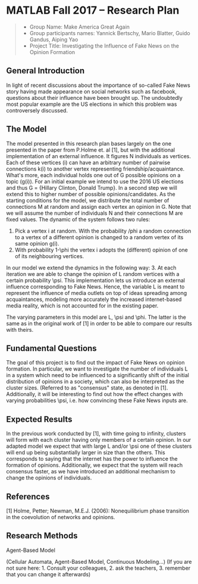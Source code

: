 ﻿# MATLAB Fall 2017 – Research Plan


> * Group Name: Make America Great Again
> * Group participants names: Yannick Bertschy, Mario Blatter, Guido Gandus, Aiping Yao
> * Project Title: Investigating the Influence of Fake News on the Opinion Formation

## General Introduction

In light of recent discussions about the importance of so-called Fake News story having made appearance on social networks such as facebook, questions about their influence have been brought up.
The undoubtedly most popular example are the US elections in which this problem was controversely discussed.

## The Model
The model presented in this research plan bases largely on the one presented in the paper from P.Holme et. al [1], but with the additional implementation of an external influence.
It figures N individuals as vertices. Each of these vertices (i) can have an arbitrary number of pairwise connections k(i) to another vertex representing friendship/acquaintance.
What's more, each individual holds one out of G possible opinions on a topic (g(i)). For an initial example we intend to use the 2016 US elections and thus G = {Hillary Clinton, Donald Trump}. In a second step we will extend this to higher number of possible opinions/candidates.
As the starting conditions for the model, we distribute the total number of connections M at random and assign each vertex an opinion in G.
Note that we will assume the number of individuals N and their connections M are fixed values.
The dynamic of the system follows two rules:
1. Pick a vertex i at random. With the probability /phi a random connection to a vertex of a different opinion is changed to a random vertex of its same opinion g(i).
2. With probability 1-\phi the vertex i adopts the (different) opinion of one of its neighbouring vertices.

In our model we extend the dynamics in the following way:
3. At each iteration we are able to change the opinion of L random vertices with a certain probability \psi. This implementation lets us introduce an external influence corresponding to Fake News.
Hence, the variable L is meant to represent the influence of media outlets on top of ideas spreading among acquaintances, modeling more accurately the increased internet-based media reality, which is not accounted for in the existing paper.

The varying parameters in this model are L, \psi and \phi. The latter is the same as in the original work of [1] in order to be able to compare our results with theirs.

## Fundamental Questions

The goal of this project is to find out the impact of Fake News on opinion formation.
In particular, we want to investigate the number of individuals L in a system which need to be influenced to a significantly shift of the initial distribution of opinions in a society, which can also be interpreted as the cluster sizes. (Referred to as "consensus" state, as denoted in [1].
Additionally, it will be interesting to find out how the effect changes with varying probabilities \psi, i.e. how convincing these Fake News inputs are.

## Expected Results

In the previous work conducted by [1], with time going to infinity, clusters will form with each cluster having only members of a certain opinion. 
In our adapted model we expect that with large L and/or \psi one of these clusters will end up being substantially larger in size than the others. This corresponds to saying that the internet has the power to influence the formation of opinions.
Additionally, we expect that the system will reach consensus faster, as we have introduced an additional mechanism to change the opinions of individuals.

## References 

[1] Holme, Petter; Newman, M.E.J. (2006): Nonequilibrium phase transition in the coevolution of networks and opinions. 

## Research Methods

Agent-Based Model

(Cellular Automata, Agent-Based Model, Continuous Modeling...) (If you are not sure here: 1. Consult your colleagues, 2. ask the teachers, 3. remember that you can change it afterwards)
